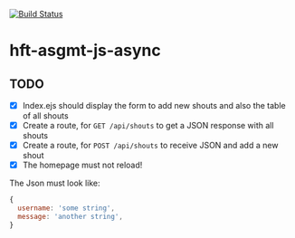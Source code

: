 [![Build Status](https://travis-ci.org/hft-stuttgart-ipr/hft-asgmt-js-async-stepot.svg?branch=master)](https://travis-ci.org/hft-stuttgart-ipr/hft-asgmt-js-async-stepot)

# hft-asgmt-js-async

## TODO
  - [x] Index.ejs should display the form to add new shouts and also the table of all shouts
  - [x] Create a route, for `GET /api/shouts` to get a JSON response with all shouts
  - [x] Create a route, for `POST /api/shouts` to receive JSON and add a new shout
  - [x] The homepage must not reload!

The Json must look like:

```js
{
  username: 'some string',
  message: 'another string',
}
```
